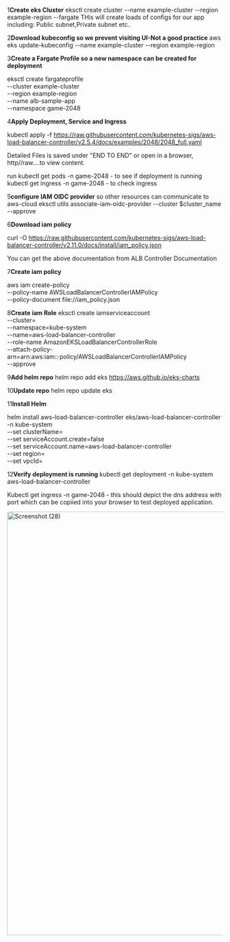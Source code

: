 1**Create eks Cluster**
eksctl create cluster --name example-cluster --region example-region --fargate
 THis will create loads of configs for our app including: Public subnet,Private subnet etc..

2**Download kubeconfig so we prevent visiting UI-Not a good practice**
 aws eks update-kubeconfig --name example-cluster --region example-region

3**Create a Fargate Profile so a new namespace can be created for deployment**

eksctl create fargateprofile \
    --cluster example-cluster \
    --region example-region \
    --name alb-sample-app \
    --namespace game-2048


4**Apply Deployment, Service and Ingress**

kubectl apply -f https://raw.githubusercontent.com/kubernetes-sigs/aws-load-balancer-controller/v2.5.4/docs/examples/2048/2048_full.yaml

Detailed Files is saved under "END TO END" or open in a browser, http//raw....to view content.


run kubectl get pods -n game-2048 - to see if deployment is running
    kubectl get ingress -n game-2048 - to check ingress


5**configure IAM OIDC provider** so other resources can communicate to aws-cloud
eksctl utils associate-iam-oidc-provider --cluster $cluster_name --approve


6**Download iam policy**

curl -O https://raw.githubusercontent.com/kubernetes-sigs/aws-load-balancer-controller/v2.11.0/docs/install/iam_policy.json

You can get the above documentation from ALB Controller Documentation

7**Create iam policy**

aws iam create-policy \
    --policy-name AWSLoadBalancerControllerIAMPolicy \
    --policy-document file://iam_policy.json


8**Create iam Role**
eksctl create iamserviceaccount \
  --cluster=<your-cluster-name> \
  --namespace=kube-system \
  --name=aws-load-balancer-controller \
  --role-name AmazonEKSLoadBalancerControllerRole \
  --attach-policy-arn=arn:aws:iam::<your-aws-account-id>:policy/AWSLoadBalancerControllerIAMPolicy \
  --approve


9**Add helm repo**
helm repo add eks https://aws.github.io/eks-charts


10**Update repo**
helm repo update eks


11**Install Helm**

helm install aws-load-balancer-controller eks/aws-load-balancer-controller -n kube-system \
  --set clusterName=<your-cluster-name> \
  --set serviceAccount.create=false \
  --set serviceAccount.name=aws-load-balancer-controller \
  --set region=<your-region> \
  --set vpcId=<your-vpc-id>


12**Verify deployment is running**
kubectl get deployment -n kube-system aws-load-balancer-controller

Kubectl get ingress -n game-2048 - this should depict the dns address with port which can be copiied into your browser to test deployed application.



<img width="1443" height="987" alt="Screenshot (28)" src="https://github.com/user-attachments/assets/4ec85fd3-4ddb-4da7-be0a-0a4b999b3b34" />

